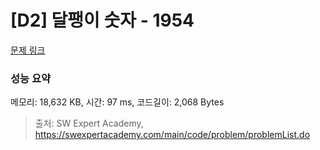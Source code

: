 # [D2] 달팽이 숫자 - 1954 

[문제 링크](https://swexpertacademy.com/main/code/problem/problemDetail.do?contestProbId=AV5PobmqAPoDFAUq) 

### 성능 요약

메모리: 18,632 KB, 시간: 97 ms, 코드길이: 2,068 Bytes



> 출처: SW Expert Academy, https://swexpertacademy.com/main/code/problem/problemList.do